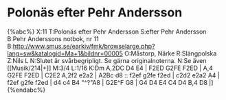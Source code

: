 # Polonäs efter Pehr Andersson

{%abc%}
X:11
T:Polonäs efter Pehr Andersson
S:efter Pehr Andersson
B:Pehr Anderssons notbok, nr 11
B:http://www.smus.se/earkiv/fmk/browselarge.php?lang=sw&katalogid=Ma+1&bildnr=00005
O:Måstorp, Närke
R:Slängpolska
Z:Nils L
N:Slutet är svårbegripligt. Se gärna originalnoterna.
N:Se även [[Musik/214|+]]
M:3/4
L:1/16
K:Dm
A,2DC D4 E4 | F2ED G2FE F2ED | A,4 G2FE F2ED | C2E2 A,2f2 e2a2 | A2Bc d8 ::
f2ef g2fe f2ed | c2d2 e2a2 A4 | f2ef g2fe f2ed | d4 c4 B4 "^?"A8 | 
G2E^F G8 | G4 D4 E4 C4 D4 B,4 D8 |]
{%endabc%}
